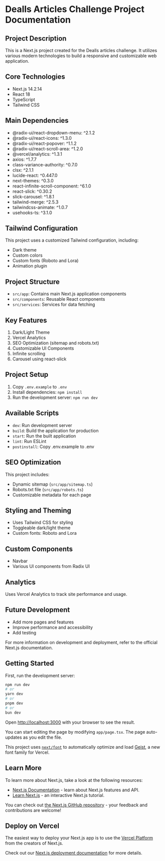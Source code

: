 # Dealls Articles Challenge Project Documentation

## Project Description
This is a Next.js project created for the Dealls articles challenge. It utilizes various modern technologies to build a responsive and customizable web application.

## Core Technologies
- Next.js 14.2.14
- React 18
- TypeScript
- Tailwind CSS

## Main Dependencies
- @radix-ui/react-dropdown-menu: ^2.1.2
- @radix-ui/react-icons: ^1.3.0
- @radix-ui/react-popover: ^1.1.2
- @radix-ui/react-scroll-area: ^1.2.0
- @vercel/analytics: ^1.3.1
- axios: ^1.7.7
- class-variance-authority: ^0.7.0
- clsx: ^2.1.1
- lucide-react: ^0.447.0
- next-themes: ^0.3.0
- react-infinite-scroll-component: ^6.1.0
- react-slick: ^0.30.2
- slick-carousel: ^1.8.1
- tailwind-merge: ^2.5.3
- tailwindcss-animate: ^1.0.7
- usehooks-ts: ^3.1.0

## Tailwind Configuration
This project uses a customized Tailwind configuration, including:
- Dark theme
- Custom colors
- Custom fonts (Roboto and Lora)
- Animation plugin

## Project Structure
- `src/app`: Contains main Next.js application components
- `src/components`: Reusable React components
- `src/services`: Services for data fetching

## Key Features
1. Dark/Light Theme
2. Vercel Analytics
3. SEO Optimization (sitemap and robots.txt)
4. Customizable UI Components
5. Infinite scrolling
6. Carousel using react-slick

## Project Setup
1. Copy `.env.example` to `.env`
2. Install dependencies: `npm install`
3. Run the development server: `npm run dev`

## Available Scripts
- `dev`: Run development server
- `build`: Build the application for production
- `start`: Run the built application
- `lint`: Run ESLint
- `postinstall`: Copy .env.example to .env

## SEO Optimization
This project includes:
- Dynamic sitemap (`src/app/sitemap.ts`)
- Robots.txt file (`src/app/robots.ts`)
- Customizable metadata for each page

## Styling and Theming
- Uses Tailwind CSS for styling
- Toggleable dark/light theme
- Custom fonts: Roboto and Lora

## Custom Components
- Navbar
- Various UI components from Radix UI

## Analytics
Uses Vercel Analytics to track site performance and usage.

## Future Development
- Add more pages and features
- Improve performance and accessibility
- Add testing

For more information on development and deployment, refer to the official Next.js documentation.

## Getting Started

First, run the development server:

```bash
npm run dev
# or
yarn dev
# or
pnpm dev
# or
bun dev
```

Open [http://localhost:3000](http://localhost:3000) with your browser to see the result.

You can start editing the page by modifying `app/page.tsx`. The page auto-updates as you edit the file.

This project uses [`next/font`](https://nextjs.org/docs/app/building-your-application/optimizing/fonts) to automatically optimize and load [Geist](https://vercel.com/font), a new font family for Vercel.

## Learn More

To learn more about Next.js, take a look at the following resources:

- [Next.js Documentation](https://nextjs.org/docs) - learn about Next.js features and API.
- [Learn Next.js](https://nextjs.org/learn) - an interactive Next.js tutorial.

You can check out [the Next.js GitHub repository](https://github.com/vercel/next.js) - your feedback and contributions are welcome!

## Deploy on Vercel

The easiest way to deploy your Next.js app is to use the [Vercel Platform](https://vercel.com/new?utm_medium=default-template&filter=next.js&utm_source=create-next-app&utm_campaign=create-next-app-readme) from the creators of Next.js.

Check out our [Next.js deployment documentation](https://nextjs.org/docs/app/building-your-application/deploying) for more details.
